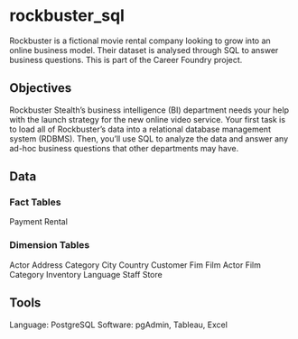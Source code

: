# rockbuster_sql
Rockbuster is a fictional movie rental company looking to grow into an online business model. Their dataset is analysed through SQL to answer business questions.
This is part of the Career Foundry project.

## Objectives
Rockbuster Stealth’s business intelligence (BI) department needs your help with the launch strategy for the new online video service. 
Your first task is to load all of Rockbuster’s data into a relational database management system (RDBMS). Then, you’ll use SQL to analyze the data and answer any
ad-hoc business questions that other departments may have.

## Data
### Fact Tables
Payment
Rental
### Dimension Tables
Actor
Address
Category
City
Country
Customer
Fim
Film Actor
Film Category
Inventory
Language
Staff
Store

## Tools
Language: PostgreSQL 
Software: pgAdmin, Tableau, Excel


